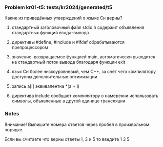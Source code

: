 ### Problem kr01-t5: tests/kr2024/generated/t5

Какие из приведённых утверждений о языке Си верны?

1) стандартный заголовочный файл stdio.h содержит объявления стандартных функций ввода-вывода

2) директивы #define, #include и #ifdef обрабатываются препроцессором

3) значение, возвращаемое функцией main, автоматически выводится на стандартный поток вывода
благодаря функции exit

4) язык Си более низкоуровневый, чем C++, за счёт чего компилятору доступны дополнительные
оптимизации

5) запись a[i] эквивалентна *(a + i)

6) директива include сообщает компилятору о намерении использовать символы, объявленные в другой
единице трансляции

### Notes

Внимание! Выпишите номера ответов через пробел в произвольном порядке.

Если вы считаете что верны ответы 1, 3 и 5 то введите 1 3 5

